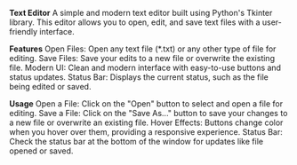 **Text Editor**
A simple and modern text editor built using Python's Tkinter library. This editor allows you to open, edit, and save text files with a user-friendly interface.

**Features**
Open Files: Open any text file (*.txt) or any other type of file for editing.
Save Files: Save your edits to a new file or overwrite the existing file.
Modern UI: Clean and modern interface with easy-to-use buttons and status updates.
Status Bar: Displays the current status, such as the file being edited or saved.

**Usage**
Open a File: Click on the "Open" button to select and open a file for editing.
Save a File: Click on the "Save As..." button to save your changes to a new file or overwrite an existing file.
Hover Effects: Buttons change color when you hover over them, providing a responsive experience.
Status Bar: Check the status bar at the bottom of the window for updates like file opened or saved.